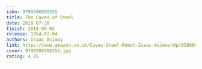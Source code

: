 ```yaml
---
isbn: 9780586008355
title: The Caves of Steel
date: 2018-07-20
finish: 2018-09-02
release: 1954-02-04
authors: Isaac Asimov
link: https://www.amazon.co.uk/Caves-Steel-Robot-Isaac-Asimov/dp/0586008357
cover: 9780586008355.jpg
rating: 4.25
---
```

